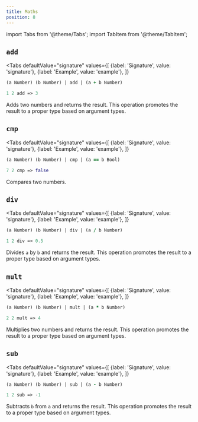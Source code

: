 ```yaml
---
title: Maths
position: 8
---
```


import Tabs from '@theme/Tabs';
import TabItem from '@theme/TabItem';

## `add`

<Tabs
  defaultValue="signature"
  values={[
    {label: 'Signature', value: 'signature'},
    {label: 'Example', value: 'example'},
  ]}
>

<TabItem value="signature">

```clojure
(a Number) (b Number) | add | (a + b Number)
```

</TabItem>

<TabItem value="example">

```clojure
1 2 add => 3
```

</TabItem>

</Tabs>

Adds two numbers and returns the result.
This operation promotes the result to a proper type based on argument types.

## `cmp`

<Tabs
  defaultValue="signature"
  values={[
    {label: 'Signature', value: 'signature'},
    {label: 'Example', value: 'example'},
  ]}
>

<TabItem value="signature">

```clojure
(a Number) (b Number) | cmp | (a == b Bool)
```

</TabItem>

<TabItem value="example">

```clojure
7 2 cmp => false
```

</TabItem>

</Tabs>

Compares two numbers.

## `div`

<Tabs
  defaultValue="signature"
  values={[
    {label: 'Signature', value: 'signature'},
    {label: 'Example', value: 'example'},
  ]}
>

<TabItem value="signature">

```clojure
(a Number) (b Number) | div | (a / b Number)
```

</TabItem>

<TabItem value="example">

```clojure
1 2 div => 0.5
```

</TabItem>

</Tabs>

Divides `a` by `b` and returns the result.
This operation promotes the result to a proper type based on argument types.

## `mult`

<Tabs
  defaultValue="signature"
  values={[
    {label: 'Signature', value: 'signature'},
    {label: 'Example', value: 'example'},
  ]}
>

<TabItem value="signature">

```clojure
(a Number) (b Number) | mult | (a * b Number)
```

</TabItem>

<TabItem value="example">

```clojure
2 2 mult => 4
```

</TabItem>

</Tabs>

Multiplies two numbers and returns the result.
This operation promotes the result to a proper type based on argument types.

## `sub`

<Tabs
  defaultValue="signature"
  values={[
    {label: 'Signature', value: 'signature'},
    {label: 'Example', value: 'example'},
  ]}
>

<TabItem value="signature">

```clojure
(a Number) (b Number) | sub | (a - b Number)
```

</TabItem>

<TabItem value="example">

```clojure
1 2 sub => -1
```

</TabItem>

</Tabs>

Subtracts `b` from `a` and returns the result.
This operation promotes the result to a proper type based on argument types.
